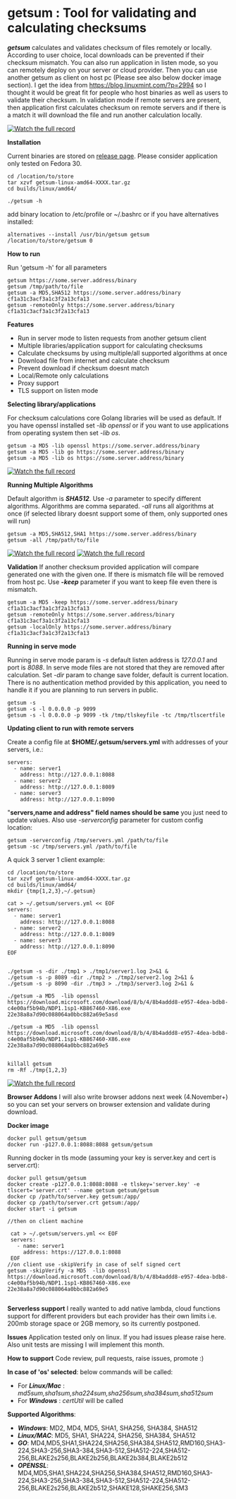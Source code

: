 # getsum : Tool for validating and calculating checksums

***getsum*** calculates and validates checksum of files remotely or locally. According to user choice, local downloads can be prevented if their checksum mismatch. You can also run application in listen mode, so you can remotely deploy on your server or cloud provider. Then you can use another getsum as client on host pc (Please see also below docker image section). I get the idea from https://blog.linuxmint.com/?p=2994 so I thought it would be great fit for people who host binaries as well as users to validate their checksum. In validation mode if remote servers are present, then application first calculates checksum on remote servers and if there is a match it will download the file and run another calculation locally.

 [![Watch the full record](docs/main.gif)](https://asciinema.org/a/ovpGNqNS56qlrKevUllOks1qT)
 
**Installation**

 Current binaries are stored on [release page](https://github.com/getsumio/getsum/releases). Please consider application only tested on Fedora 30. 
 
 ```
 cd /location/to/store
 tar xzvf getsum-linux-amd64-XXXX.tar.gz
 cd builds/linux/amd64/
 
 ./getsum -h
 ```
 

 add binary location to /etc/profile or ~/.bashrc or if you have alternatives installed:
 ```
 alternatives --install /usr/bin/getsum getsum /location/to/store/getsum 0
 ```

**How to run**

Run 'getsum -h' for all parameters
```
getsum https://some.server.address/binary
getsum /tmp/path/to/file
getsum -a MD5,SHA512 https://some.server.address/binary cf1a31c3acf3a1c3f2a13cfa13
getsum -remoteOnly https://some.server.address/binary cf1a31c3acf3a1c3f2a13cfa13
``` 
**Features**

* Run in server mode to listen requests from another getsum client
* Multiple libraries/application support for calculating checksums
* Calculate checksums by using multiple/all supported algorithms at once
* Download file from internet and calculate checksum
* Prevent download if checksum doesnt match
* Local/Remote only calculations
* Proxy support
* TLS support on listen mode

**Selecting library/applications**

For checksum calculations core Golang libraries will be used as default. If you have openssl installed set *-lib openssl* or if you want to use applications from operating system then set *-lib os*.

```
getsum -a MD5 -lib openssl https://some.server.address/binary
getsum -a MD5 -lib go https://some.server.address/binary
getsum -a MD5 -lib os https://some.server.address/binary
``` 

[![Watch the full record](docs/libs.gif)](https://asciinema.org/a/sy0OSLL8IWUOED2DFk1yFLiOB)


 
**Running Multiple Algorithms** 

Default algorithm is ***SHA512***. Use *-a* parameter to specify different algorithms. Algorithms are comma separated. *-all* runs all algorithms at once (if selected library doesnt support some of them, only supported ones will run)

```
getsum -a MD5,SHA512,SHA1 https://some.server.address/binary
getsum -all /tmp/path/to/file
``` 

[![Watch the full record](docs/multiple.gif)](https://asciinema.org/a/nejfc4N0vLJhkxpqikEfHIBCe)
[![Watch the full record](docs/all.gif)](https://asciinema.org/a/KA4sT6xTNN9iTzKHJhdgnybrB)

**Validation**
 If another checksum provided application will compare generated one with the given one. If there is mismatch file will be removed from host pc. Use ***-keep*** parameter if you want to keep file even there is mismatch. 
 ```
getsum -a MD5 -keep https://some.server.address/binary cf1a31c3acf3a1c3f2a13cfa13
getsum -remoteOnly https://some.server.address/binary cf1a31c3acf3a1c3f2a13cfa13
getsum -localOnly https://some.server.address/binary cf1a31c3acf3a1c3f2a13cfa13
``` 

**Running in serve mode**

Running in serve mode param is *-s* default listen address is *127.0.0.1* and port is *8088*. In serve mode files are not stored that they are removed after calculation. Set *-dir* param to change save folder, default is current location. There is no authentication method provided by this application, you need to handle it if you are planning to run servers in public.
```
getsum -s 
getsum -s -l 0.0.0.0 -p 9099
getsum -s -l 0.0.0.0 -p 9099 -tk /tmp/tlskeyfile -tc /tmp/tlscertfile
``` 
**Updating client to run with remote servers**

Create a config file at **$HOME/.getsum/servers.yml** with addresses of your servers, i.e.:
```
servers:
  - name: server1
    address: http://127.0.0.1:8088
  - name: server2
    address: http://127.0.0.1:8089
  - name: server3
    address: http://127.0.0.1:8090
```
"**servers,name and address" field names should be same** you just need to update values. 
Also use *-serverconfig* parameter for custom config location:
```
getsum -serverconfig /tmp/servers.yml /path/to/file
getsum -sc /tmp/servers.yml /path/to/file
``` 
A quick 3 server 1 client example:
 ```
 cd /location/to/store
 tar xzvf getsum-linux-amd64-XXXX.tar.gz
 cd builds/linux/amd64/
 mkdir {tmp{1,2,3},~/.getsum}
 
 cat > ~/.getsum/servers.yml << EOF
 servers:
   - name: server1
     address: http://127.0.0.1:8088
   - name: server2
     address: http://127.0.0.1:8089
   - name: server3
     address: http://127.0.0.1:8090
 EOF

 
./getsum -s -dir ./tmp1 > ./tmp1/server1.log 2>&1 &
./getsum -s -p 8089 -dir ./tmp2 > ./tmp2/server2.log 2>&1 &
./getsum -s -p 8090 -dir ./tmp3 > ./tmp3/server3.log 2>&1 &

./getsum -a MD5  -lib openssl https://download.microsoft.com/download/8/b/4/8b4addd8-e957-4dea-bdb8-c4e00af5b94b/NDP1.1sp1-KB867460-X86.exe 22e38a8a7d90c088064a0bbc882a69e5asd

./getsum -a MD5  -lib openssl https://download.microsoft.com/download/8/b/4/8b4addd8-e957-4dea-bdb8-c4e00af5b94b/NDP1.1sp1-KB867460-X86.exe 22e38a8a7d90c088064a0bbc882a69e5

 
 killall getsum
 rm -Rf ./tmp{1,2,3}
 
 ``` 

[![Watch the full record](docs/server.gif)](https://asciinema.org/a/KA4sT6xTNN9iTzKHJhdgnybrB)

**Browser Addons**
I will also write browser addons next week (4.November+) so you can set your servers on browser extension and validate during download.

**Docker image**
```
docker pull getsum/getsum
docker run -p127.0.0.1:8088:8088 getsum/getsum
```

Running docker in tls mode (assuming your key is server.key and cert is server.crt):
```
docker pull getsum/getsum
docker create -p127.0.0.1:8088:8088 -e tlskey='server.key' -e tlscert='server.crt' --name getsum getsum/getsum
docker cp /path/to/server.key getsum:/app/
docker cp /path/to/server.crt getsum:/app/
docker start -i getsum

//then on client machine

 cat > ~/.getsum/servers.yml << EOF
 servers:
   - name: server1
     address: https://127.0.0.1:8088
 EOF
//on client use -skipVerify in case of self signed cert
getsum -skipVerify -a MD5  -lib openssl https://download.microsoft.com/download/8/b/4/8b4addd8-e957-4dea-bdb8-c4e00af5b94b/NDP1.1sp1-KB867460-X86.exe 22e38a8a7d90c088064a0bbc882a69e5


```

**Serverless support**
 I really wanted to add native lambda, cloud functions support for different providers but each provider has their own limits i.e. 200mb storage space or 2GB memory, so its currently postponed.
 
 **Issues**
 Application tested only on linux. If you had issues please raise here. Also unit tests are missing I will implement this month. 
 
 **How to support**
  Code review, pull requests, raise issues, promote :) 

**In case of 'os' selected**:
below commands will be called:
* For ***Linux/Mac*** :  *md5sum,sha1sum,sha224sum,sha256sum,sha384sum,sha512sum*
* For ***Windows*** : *certUtil* will be called 

**Supported Algorithms**:
* ***Windows***: MD2, MD4, MD5, SHA1, SHA256, SHA384, SHA512
* ***Linux/MAC***: MD5, SHA1, SHA224, SHA256, SHA384, SHA512
* ***GO***: MD4,MD5,SHA1,SHA224,SHA256,SHA384,SHA512,RMD160,SHA3-224,SHA3-256,SHA3-384,SHA3-512,SHA512-224,SHA512-256,BLAKE2s256,BLAKE2b256,BLAKE2b384,BLAKE2b512
* ***OPENSSL***: MD4,MD5,SHA1,SHA224,SHA256,SHA384,SHA512,RMD160,SHA3-224,SHA3-256,SHA3-384,SHA3-512,SHA512-224,SHA512-256,BLAKE2s256,BLAKE2b512,SHAKE128,SHAKE256,SM3
